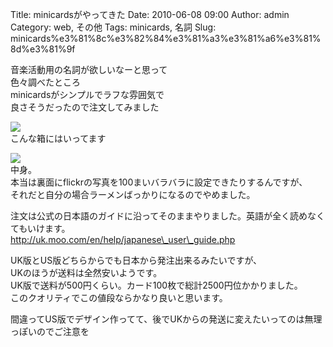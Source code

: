 Title: minicardsがやってきた
Date: 2010-06-08 09:00
Author: admin
Category: web, その他
Tags: minicards, 名詞
Slug: minicards%e3%81%8c%e3%82%84%e3%81%a3%e3%81%a6%e3%81%8d%e3%81%9f

音楽活動用の名詞が欲しいなーと思って  
色々調べたところ  
minicardsがシンプルでラフな雰囲気で  
良さそうだったので注文してみました

[![](http://farm2.static.flickr.com/1272/4674315367_6b1b772a7a_m.jpg)](http://www.flickr.com/photos/46200029@N06/4674315367/)  
こんな箱にはいってます

[![](http://farm5.static.flickr.com/4040/4674938844_bbe3ea5435_m.jpg)](http://www.flickr.com/photos/46200029@N06/4674938844/)  
中身。  
本当は裏面にflickrの写真を100まいバラバラに設定できたりするんですが、  
それだと自分の場合ラーメンばっかりになるのでやめました。

注文は公式の日本語のガイドに沿ってそのままやりました。英語が全く読めなくてもいけます。  
http://uk.moo.com/en/help/japanese\_user\_guide.php

UK版とUS版どちらからでも日本から発注出来るみたいですが、  
UKのほうが送料は全然安いようです。  
UK版で送料が500円くらい。カード100枚で総計2500円位かかりました。  
このクオリティでこの値段ならかなり良いと思います。

間違ってUS版でデザイン作ってて、後でUKからの発送に変えたいってのは無理っぽいのでご注意を
